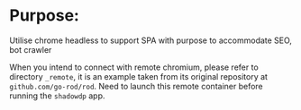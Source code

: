 # Purpose:

Utilise chrome headless to support SPA with purpose to accommodate SEO, bot crawler

When you intend to connect with remote chromium, please refer to directory `_remote`, it is an example taken from its original repository at `github.com/go-rod/rod`.
Need to launch this remote container before running the `shadowdp` app.